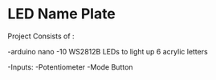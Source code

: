 # LED Name Plate

Project Consists of :

  -arduino nano
  -10 WS2812B LEDs to light up 6 acrylic letters


  -Inputs:
    -Potentiometer
    -Mode Button
  
